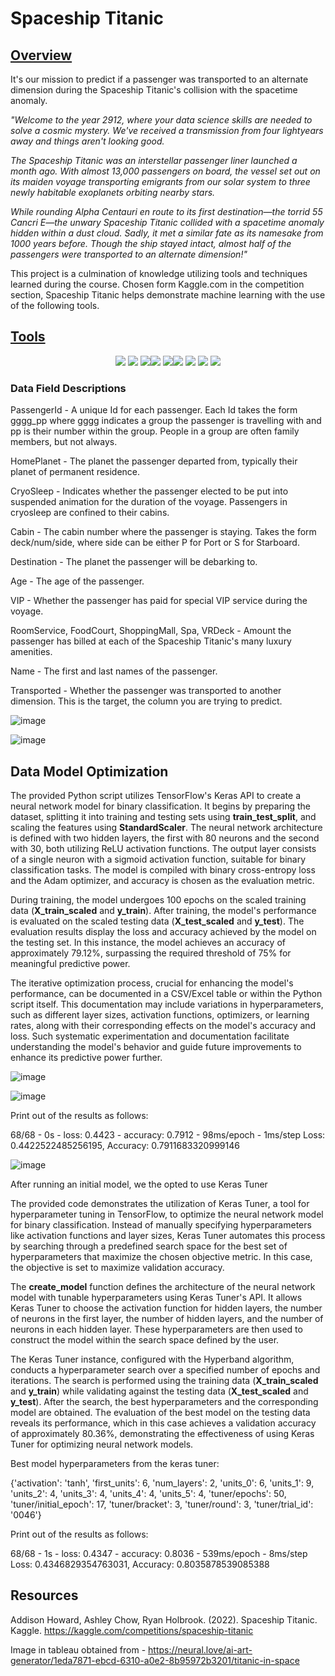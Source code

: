 # Spaceship Titanic
## <u>Overview                                                                                                                              </u>
It's our mission to predict if a passenger was transported to an alternate dimension during the Spaceship Titanic's collision with the spacetime anomaly.

_"Welcome to the year 2912, where your data science skills are needed to solve a cosmic mystery. We've received a transmission from four lightyears away and things aren't looking good._

_The Spaceship Titanic was an interstellar passenger liner launched a month ago. With almost 13,000 passengers on board, the vessel set out on its maiden voyage transporting emigrants from our solar system to three newly habitable exoplanets orbiting nearby stars._

_While rounding Alpha Centauri en route to its first destination—the torrid 55 Cancri E—the unwary Spaceship Titanic collided with a spacetime anomaly hidden within a dust cloud. Sadly, it met a similar fate as its namesake from 1000 years before. Though the ship stayed intact, almost half of the passengers were transported to an alternate dimension!"_

This project is a culmination of knowledge utilizing tools and techniques learned during the course. Chosen form Kaggle.com in the competition section, Spaceship Titanic helps demonstrate machine learning with the use of the following tools.

## <u>Tools                                                                                                                                        </u>

<div align=center><a href="https://colab.research.google.com" target="_blank"><img src="https://img.shields.io/badge/Google Colab-F9AB00?style=for-the-badge&logo=Google Colab&logoColor=white"></a>
<a href="http://python.org" target="_blank"><img src="https://img.shields.io/badge/Python-3776AB?style=for-the-badge&logo=python&logoColor=white"></a>
<a href="https://tableau.com" target="_blank"><img src="https://img.shields.io/badge/Tableau-E97627?style=for-the-badge&logo=tableau&logoColor=white"></a><a href="https://pandas.pydata.org" target="_blank"><img src="https://img.shields.io/badge/pandas-150458?style=for-the-badge&logo=pandas&logoColor=white"/></a>
<a href="https://scikit-learn.org" target="_blank"><img src="https://img.shields.io/badge/scikit learn-F7931E?style=for-the-badge&logo=scikit learn&logoColor=white"/></a><a href="https://tensorflow.org" target="_blank"><img src="https://img.shields.io/badge/TensorFlow-FF6F00?style=for-the-badge&logo=TensorFlow&logoColor=white"/></a>
<a href="https://keras.io" target="_blank"><img src="https://img.shields.io/badge/Keras-D00000?style=for-the-badge&logo=Keras&logoColor=white"/></a>
<a href="https://numpy.org" target="_blank"><img src="https://img.shields.io/badge/Numpy-013243?style=for-the-badge&logo=numpy&logoColor=white"></a>
<a href="https://matplotlib.org" target="_blank"><img src="https://img.shields.io/badge/Matplotlib-800080?style=for-the-badge&logoColor=white"></a></div>

### Data Field Descriptions

PassengerId - A unique Id for each passenger. Each Id takes the form gggg_pp where gggg indicates a group the passenger is travelling with and pp is their number within the group. People in a group are often family members, but not always.

HomePlanet - The planet the passenger departed from, typically their planet of permanent residence.

CryoSleep - Indicates whether the passenger elected to be put into suspended animation for the duration of the voyage. Passengers in cryosleep are confined to their cabins.

Cabin - The cabin number where the passenger is staying. Takes the form deck/num/side, where side can be either P for Port or S for Starboard.

Destination - The planet the passenger will be debarking to.

Age - The age of the passenger.

VIP - Whether the passenger has paid for special VIP service during the voyage.

RoomService, FoodCourt, ShoppingMall, Spa, VRDeck - Amount the passenger has billed at each of the Spaceship Titanic's many luxury amenities.

Name - The first and last names of the passenger.

Transported - Whether the passenger was transported to another dimension. This is the target, the column you are trying to predict.

![image](https://github.com/emilybomber/Project-4/assets/146396417/aed9faf0-c151-4a9a-af8f-3a133804df46)

![image](https://github.com/emilybomber/Project-4/assets/146396417/35646685-ba0a-49a2-a81f-98378e7eec4c)




## Data Model Optimization


The provided Python script utilizes TensorFlow's Keras API to create a neural network model for binary classification. It begins by preparing the dataset, splitting it into training and testing sets using **train_test_split**, and scaling the features using **StandardScaler**. The neural network architecture is defined with two hidden layers, the first with 80 neurons and the second with 30, both utilizing ReLU activation functions. The output layer consists of a single neuron with a sigmoid activation function, suitable for binary classification tasks. The model is compiled with binary cross-entropy loss and the Adam optimizer, and accuracy is chosen as the evaluation metric.

During training, the model undergoes 100 epochs on the scaled training data (**X_train_scaled** and **y_train**). After training, the model's performance is evaluated on the scaled testing data (**X_test_scaled** and **y_test**). The evaluation results display the loss and accuracy achieved by the model on the testing set. In this instance, the model achieves an accuracy of approximately 79.12%, surpassing the required threshold of 75% for meaningful predictive power.

The iterative optimization process, crucial for enhancing the model's performance, can be documented in a CSV/Excel table or within the Python script itself. This documentation may include variations in hyperparameters, such as different layer sizes, activation functions, optimizers, or learning rates, along with their corresponding effects on the model's accuracy and loss. Such systematic experimentation and documentation facilitate understanding the model's behavior and guide future improvements to enhance its predictive power further.

![image](https://github.com/emilybomber/Project-4/assets/144865763/c7d0b67e-3b2f-4981-afce-af8aa0e3c47d)


![image](https://github.com/emilybomber/Project-4/assets/144865763/143a836d-b640-4612-b45d-107434ad82e0)

Print out of the results as follows:

68/68 - 0s - loss: 0.4423 - accuracy: 0.7912 - 98ms/epoch - 1ms/step Loss: 0.4422522485256195, Accuracy: 0.7911683320999146


![image](https://github.com/emilybomber/Project-4/assets/146396417/0b81337d-f876-4691-a64a-0d966bfd07c8)

After running an initial model, we the opted to use Keras Tuner

The provided code demonstrates the utilization of Keras Tuner, a tool for hyperparameter tuning in TensorFlow, to optimize the neural network model for binary classification. Instead of manually specifying hyperparameters like activation functions and layer sizes, Keras Tuner automates this process by searching through a predefined search space for the best set of hyperparameters that maximize the chosen objective metric. In this case, the objective is set to maximize validation accuracy.

The **create_model** function defines the architecture of the neural network model with tunable hyperparameters using Keras Tuner's API. It allows Keras Tuner to choose the activation function for hidden layers, the number of neurons in the first layer, the number of hidden layers, and the number of neurons in each hidden layer. These hyperparameters are then used to construct the model within the search space defined by the user.

The Keras Tuner instance, configured with the Hyperband algorithm, conducts a hyperparameter search over a specified number of epochs and iterations. The search is performed using the training data (**X_train_scaled** and **y_train**) while validating against the testing data (**X_test_scaled** and **y_test**). After the search, the best hyperparameters and the corresponding model are obtained. The evaluation of the best model on the testing data reveals its performance, which in this case achieves a validation accuracy of approximately 80.36%, demonstrating the effectiveness of using Keras Tuner for optimizing neural network models.

Best model hyperparameters from the keras tuner:

{'activation': 'tanh',
 'first_units': 6,
 'num_layers': 2,
 'units_0': 6,
 'units_1': 9,
 'units_2': 4,
 'units_3': 4,
 'units_4': 4,
 'units_5': 4,
 'tuner/epochs': 50,
 'tuner/initial_epoch': 17,
 'tuner/bracket': 3,
 'tuner/round': 3,
 'tuner/trial_id': '0046'}

Print out of the results as follows:

68/68 - 1s - loss: 0.4347 - accuracy: 0.8036 - 539ms/epoch - 8ms/step Loss: 0.4346829354763031, Accuracy: 0.8035878539085388

## Resources

Addison Howard, Ashley Chow, Ryan Holbrook. (2022). Spaceship Titanic. Kaggle. https://kaggle.com/competitions/spaceship-titanic

Image in tableau obtained from - https://neural.love/ai-art-generator/1eda7871-ebcd-6310-a0e2-8b95972b3201/titanic-in-space
